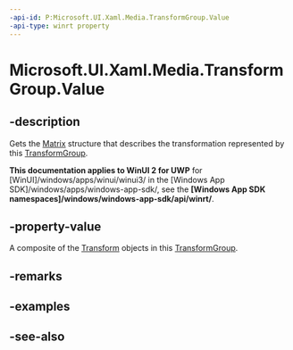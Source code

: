 ```yaml
---
-api-id: P:Microsoft.UI.Xaml.Media.TransformGroup.Value
-api-type: winrt property
---
```


<!-- Property syntax
public Windows.UI.Xaml.Media.Matrix Value { get; }
-->

# Microsoft.UI.Xaml.Media.TransformGroup.Value

## -description
Gets the [Matrix](matrix.md) structure that describes the transformation represented by this [TransformGroup](transformgroup.md).

**This documentation applies to WinUI 2 for UWP** for [WinUI]/windows/apps/winui/winui3/ in the [Windows App SDK]/windows/apps/windows-app-sdk/, see the **[Windows App SDK namespaces]/windows/windows-app-sdk/api/winrt/**.

## -property-value
A composite of the [Transform](transform.md) objects in this [TransformGroup](transformgroup.md).

## -remarks

## -examples

## -see-also
